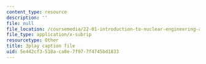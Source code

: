 ```yaml
---
content_type: resource
description: ''
file: null
file_location: /coursemedia/22-01-introduction-to-nuclear-engineering-and-ionizing-radiation-fall-2016/5e442cf3518aca8e7f977f4745bd1833_jJSwWRaU9rA.srt
file_type: application/x-subrip
resourcetype: Other
title: 3play caption file
uid: 5e442cf3-518a-ca8e-7f97-7f4745bd1833
---
```

